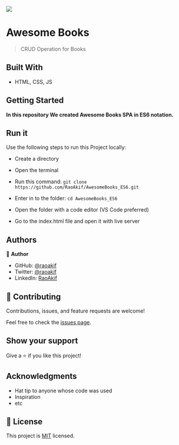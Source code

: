 ![](https://img.shields.io/badge/Microverse-blueviolet)

# Awesome Books

> CRUD Operation for Books


## Built With

- HTML, CSS, JS


## Getting Started

**In this repository We created Awesome Books SPA in ES6 notation.**

## Run it

Use the following steps to run this Project locally:

- Create a directory

- Open the terminal

- Run this command:
`git clone https://github.com/RaoAkif/AwesomeBooks_ES6.git`

- Enter in to the folder:
`cd AwesomeBooks_ES6`

- Open the folder with a code editor (VS Code preferred)

- Go to the index.html file and open it with live server



## Authors

👤 **Author**

- GitHub: [@raoakif](https://github.com/RaoAkif)
- Twitter: [@raoakif](https://twitter.com/RaoAkif)
- LinkedIn: [RaoAkif](https://linkedin.com/in/RaoAkif)


## 🤝 Contributing

Contributions, issues, and feature requests are welcome!

Feel free to check the [issues page](../../issues/).

## Show your support

Give a ⭐️ if you like this project!

## Acknowledgments

- Hat tip to anyone whose code was used
- Inspiration
- etc


## 📝 License

This project is [MIT](./MIT.md) licensed.
